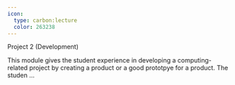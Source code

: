 ```yaml
---
icon:
  type: carbon:lecture
  color: 263238
---
```

Project 2 (Development)

This module gives the student experience in developing a computing-related project by creating a product or a good prototpye for a product. The studen ... 
